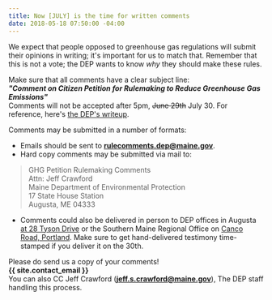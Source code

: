 ```yaml
---
title: Now [JULY] is the time for written comments
date: 2018-05-18 07:50:00 -04:00
---
```


We expect that people opposed to greenhouse gas regulations will submit their opinions in writing; it's important for us to match that. Remember that this is not a vote; the DEP wants to know *why* they should make these rules.

Make sure that all comments have a clear subject line:  
**_"Comment on Citizen Petition for Rulemaking to Reduce Greenhouse Gas Emissions"_**  
Comments will not be accepted after 5pm, ~~June 29th~~ July 30. For reference, here's [the DEP's writeup](http://www.maine.gov/dep/rules/index.html#794983 "Maine D.E.P.").

Comments may be submitted in a number of formats:  
* Emails should be sent to **rulecomments.dep@maine.gov**.  
* Hard copy comments may be submitted via mail to:  
> GHG Petition Rulemaking Comments  
> Attn:  Jeff Crawford  
> Maine Department of Environmental Protection  
> 17 State House Station  
> Augusta, ME  04333  
* Comments could also be delivered in person to DEP offices in Augusta [at 28 Tyson Drive](http://www.maine.gov/dep/contact/cmro.html "Map to the DEP office") or the Southern Maine Regional Office on [Canco Road, Portland](http://www.maine.gov/dep/contact/smro.html "Map to the DEP office in Portland"). Make sure to get hand-delivered testimony time-stamped if you deliver it on the 30th.

Please do send us a copy of your comments!  
**{{ site.contact_email }}**  
You can also CC Jeff Crawford (**jeff.s.crawford@maine.gov**), The DEP staff handling this process.